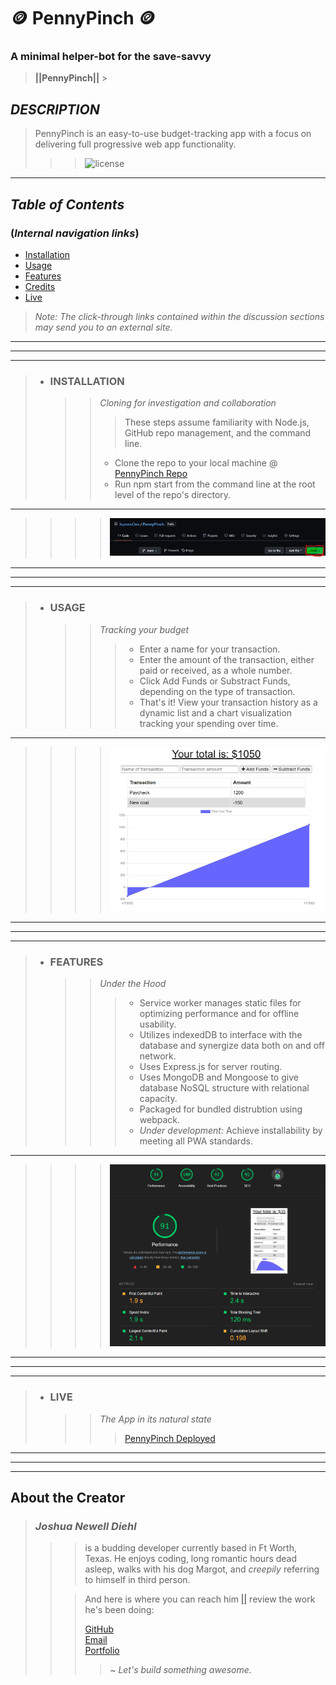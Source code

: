 # 🪙 PennyPinch 🪙

### A minimal helper-bot for the save-savvy

> **||PennyPinch||** > <br>

## _DESCRIPTION_

> PennyPinch is an easy-to-use budget-tracking app with a focus on delivering full progressive web app functionality.
>
> > > ![license](https://img.shields.io/static/v1?label=License&message=MIT&color=blue)

---

## _Table of Contents_

### (_Internal navigation links_)

- [Installation](#installation)
- [Usage](#usage)
- [Features](#features)
- [Credits](#credits)
- [Live](#live)

> _Note: The click-through links contained within the discussion sections may send you to an external site._ <br>

---

---

---

> - ### **INSTALLATION**
>   > > _Cloning for investigation and collaboration_ <br>
>   > >
>   > > > These steps assume familiarity with Node.js, GitHub repo management, and the command line.
>   > >
>   > > - Clone the repo to your local machine @ [PennyPinch Repo](https://github.com/JaynewDee/PennyPinch)
>   > > - Run npm start from the command line at the root level of the repo's directory.

---

> > > > ![Clone the Repo](./assets/README-imgs/cloning.png)

---

---

---

> - ### **USAGE**
>   > > _Tracking your budget_ <br>
>   > >
>   > > > - Enter a name for your transaction.
>   > > > - Enter the amount of the transaction, either paid or received, as a whole number.
>   > > > - Click Add Funds or Substract Funds, depending on the type of transaction.
>   > > > - That's it! View your transaction history as a dynamic list and a chart visualization tracking your spending over time.

---

> > > > ![Transaction tracking chart](./assets/README-imgs/chart.png)

---

---

---

> - ### **FEATURES**
>   > > _Under the Hood_ <br>
>   > >
>   > > > - Service worker manages static files for optimizing performance and for offline usability.
>   > > > - Utilizes indexedDB to interface with the database and synergize data both on and off network.
>   > > > - Uses Express.js for server routing.
>   > > > - Uses MongoDB and Mongoose to give database NoSQL structure with relational capacity.
>   > > > - Packaged for bundled distrubtion using webpack.
>   > > > - _Under development:_ Achieve installability by meeting all PWA standards.

---

> > > > ![Lighthouse Metrics](./assets/README-imgs/lighthouse-metrics.png)

---

---

---

> - ### **LIVE**
>   > > _The App in its natural state_ <br>
>   > >
>   > > > [PennyPinch Deployed](https://shrouded-cove-84026.herokuapp.com/)

---

---

---

## About the Creator

> ### _Joshua Newell Diehl_
>
> > > is a budding developer currently based in Ft Worth, Texas. He enjoys coding, long romantic hours dead asleep, walks with his dog Margot, and _creepily_ referring to himself in third person.
> >
> > > And here is where you can reach him [||](https://developer.mozilla.org/en-US/docs/Web/JavaScript/Reference/Operators/Logical_OR "Javascript OR Operator") review the work he's been doing:
> > >
> > > [GitHub](https://github.com/JaynewDee "Repositories authored by Joshua Newell Diehl")  
> > > [Email](mailto:jdiehl2236@gmail.com)  
> > > [Portfolio](https://jaynewdee.github.io/Personal-Portfolio-Bluev2/)
> > >
> > > > ~ _Let's build something awesome._
